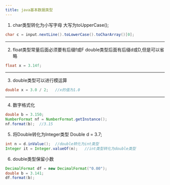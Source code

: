 ```yaml
---
title: java基本数据类型
---
```


1. char类型转化为小写字母
大写为toUpperCase();
```java
char c = input.nextLine().toLowerCase().toCharArray()[0];
```
******

2. float类型常量后面必须要有后缀f或F
double类型后面有后缀d或D,但是可以省略
```java
float x = 3.14f;
```
******

3. double类型可以进行模运算
```java
double x = 3.0 / 2;   //x的值为1.0
```
******

4. 数字格式化
```java
double b = 3.150;
NumberFormat nf = NumberFormat.getInstance();
nf.format(b);  //3.15
```
5. 将Double转化为Integer类型
Double d = 3.7;
```java
int n = d.inValue();  //double转化为int类型
Integer it = Integer.valueOf(n);   //int类型转化为double类型
```

6. double类型保留小数
```java
DecimalFormat df = new DecimalFormat("0.00");
double b = 3.141;
df.format(b);
```



